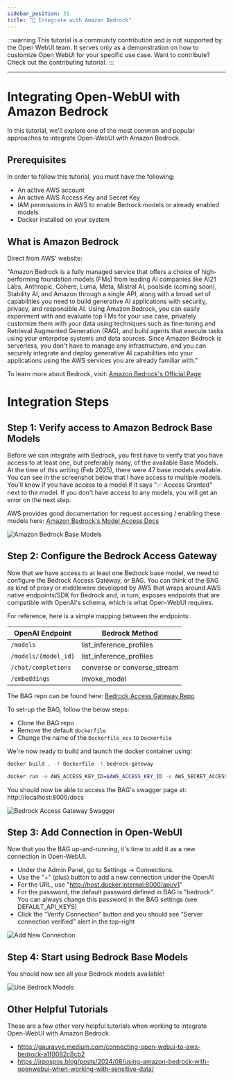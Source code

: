 ```yaml
---
sidebar_position: 31
title: "🛌 Integrate with Amazon Bedrock"
---
```


:::warning
This tutorial is a community contribution and is not supported by the Open WebUI team. It serves only as a demonstration on how to customize Open WebUI for your specific use case. Want to contribute? Check out the contributing tutorial.
:::

---

# Integrating Open-WebUI with Amazon Bedrock

In this tutorial, we'll explore one of the most common and popular approaches to integrate Open-WebUI with Amazon Bedrock.

## Prerequisites


In order to follow this tutorial, you must have the following:

- An active AWS account
- An active AWS Access Key and Secret Key
- IAM permissions in AWS to enable Bedrock models or already enabled models
- Docker installed on your system


## What is Amazon Bedrock

Direct from AWS' website:

"Amazon Bedrock is a fully managed service that offers a choice of high-performing foundation models (FMs) from leading AI companies like AI21 Labs, Anthropic, Cohere, Luma, Meta, Mistral AI, poolside (coming soon), Stability AI, and Amazon through a single API, along with a broad set of capabilities you need to build generative AI applications with security, privacy, and responsible AI. Using Amazon Bedrock, you can easily experiment with and evaluate top FMs for your use case, privately customize them with your data using techniques such as fine-tuning and Retrieval Augmented Generation (RAG), and build agents that execute tasks using your enterprise systems and data sources. Since Amazon Bedrock is serverless, you don't have to manage any infrastructure, and you can securely integrate and deploy generative AI capabilities into your applications using the AWS services you are already familiar with."

To learn more about Bedrock, visit: [Amazon Bedrock's Official Page](https://aws.amazon.com/bedrock/)

# Integration Steps

## Step 1: Verify access to Amazon Bedrock Base Models

Before we can integrate with Bedrock, you first have to verify that you have access to at least one, but preferably many, of the available Base Models. At the time of this writing (Feb 2025), there were 47 base models available. You can see in the screenshot below that I have access to multiple models. You'll know if you have access to a model if it says "✅ Access Granted" next to the model. If you don't have access to any models, you will get an error on the next step.

AWS provides good documentation for request accessing / enabling these models here: [Amazon Bedrock's Model Access Docs](https://docs.aws.amazon.com/bedrock/latest/userguide/model-access-modify.html)

![Amazon Bedrock Base Models](/images/tutorials/amazon-bedrock/amazon-bedrock-base-models.png)


## Step 2: Configure the Bedrock Access Gateway

Now that we have access to at least one Bedrock base model, we need to configure the Bedrock Access Gateway, or BAG. You can think of the BAG as kind of proxy or middleware developed by AWS that wraps around AWS native endpoints/SDK for Bedrock and, in turn, exposes endpoints that are compatible with OpenAI's schema, which is what Open-WebUI requires.

For reference, here is a simple mapping between the endpoints:


| OpenAI Endpoint       | Bedrock Method         |
|-----------------------|------------------------|
| `/models`               | list_inference_profiles    |
| `/models/{model_id}`    | list_inference_profiles    |
| `/chat/completions`     | converse or converse_stream    |
| `/embeddings`           | invoke_model           |

The BAG repo can be found here: [Bedrock Access Gateway Repo](https://github.com/aws-samples/bedrock-access-gateway)

To set-up the BAG, follow the below steps:
- Clone the BAG repo
- Remove the default `dockerfile`
- Change the name of the `Dockerfile_ecs` to `Dockerfile`

We're now ready to build and launch the docker container using:

```bash
docker build . -f Dockerfile -t bedrock-gateway

docker run -e AWS_ACCESS_KEY_ID=$AWS_ACCESS_KEY_ID -e AWS_SECRET_ACCESS_KEY=$AWS_SECRET_ACCESS_KEY -e AWS_SESSION_TOKEN=$AWS_SESSION_TOKEN -e AWS_REGION=us-east-1 -d -p 8000:80 bedrock-gateway
```

You should now be able to access the BAG's swagger page at: http://localhost:8000/docs

![Bedrock Access Gateway Swagger](/images/tutorials/amazon-bedrock/amazon-bedrock-proxy-api.png)

## Step 3: Add Connection in Open-WebUI

Now that you the BAG up-and-running, it's time to add it as a new connection in Open-WebUI.

- Under the Admin Panel, go to Settings -> Connections.
- Use the "+" (plus) button to add a new connection under the OpenAI
- For the URL, use "http://host.docker.internal:8000/api/v1"
- For the password, the default password defined in BAG is "bedrock". You can always change this password in the BAG settings (see DEFAULT_API_KEYS)
- Click the "Verify Connection" button and you should see "Server connection verified" alert in the top-right

![Add New Connection](/images/tutorials/amazon-bedrock/amazon-bedrock-proxy-connection.png)

## Step 4: Start using Bedrock Base Models

You should now see all your Bedrock models available!

![Use Bedrock Models](/images/tutorials/amazon-bedrock/amazon-bedrock-models-in-oui.png)

## Other Helpful Tutorials

These are a few other very helpful tutorials when working to integrate Open-WebUI with Amazon Bedrock.

- https://gauravve.medium.com/connecting-open-webui-to-aws-bedrock-a1f0082c8cb2
- https://jrpospos.blog/posts/2024/08/using-amazon-bedrock-with-openwebui-when-working-with-sensitive-data/
